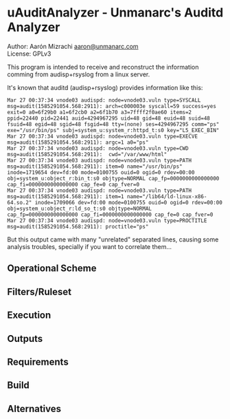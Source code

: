 # uAuditAnalyzer - Unmanarc's Auditd Analyzer

Author: Aarón Mizrachi <aaron@unmanarc.com>  
License: GPLv3  
  
This program is intended to receive and reconstruct the information comming from audisp+rsyslog from a linux server.   
  
It's known that auditd (audisp+rsyslog) provides information like this:  

```
Mar 27 00:37:34 vnode03 audispd: node=vnode03.vuln type=SYSCALL msg=audit(1585291054.568:2911): arch=c000003e syscall=59 success=yes exit=0 a0=6f29b0 a1=6f2cb0 a2=6f1b70 a3=7ffff2f0ae60 items=2 ppid=22440 pid=22441 auid=4294967295 uid=48 gid=48 euid=48 suid=48 fsuid=48 egid=48 sgid=48 fsgid=48 tty=(none) ses=4294967295 comm="ps" exe="/usr/bin/ps" subj=system_u:system_r:httpd_t:s0 key="L5_EXEC_BIN"
Mar 27 00:37:34 vnode03 audispd: node=vnode03.vuln type=EXECVE msg=audit(1585291054.568:2911): argc=1 a0="ps"
Mar 27 00:37:34 vnode03 audispd: node=vnode03.vuln type=CWD msg=audit(1585291054.568:2911):  cwd="/var/www/html"
Mar 27 00:37:34 vnode03 audispd: node=vnode03.vuln type=PATH msg=audit(1585291054.568:2911): item=0 name="/usr/bin/ps" inode=1719654 dev=fd:00 mode=0100755 ouid=0 ogid=0 rdev=00:00 obj=system_u:object_r:bin_t:s0 objtype=NORMAL cap_fp=0000000000000000 cap_fi=0000000000000000 cap_fe=0 cap_fver=0
Mar 27 00:37:34 vnode03 audispd: node=vnode03.vuln type=PATH msg=audit(1585291054.568:2911): item=1 name="/lib64/ld-linux-x86-64.so.2" inode=1709066 dev=fd:00 mode=0100755 ouid=0 ogid=0 rdev=00:00 obj=system_u:object_r:ld_so_t:s0 objtype=NORMAL cap_fp=0000000000000000 cap_fi=0000000000000000 cap_fe=0 cap_fver=0
Mar 27 00:37:34 vnode03 audispd: node=vnode03.vuln type=PROCTITLE msg=audit(1585291054.568:2911): proctitle="ps"
```

But this output came with many "unrelated" separated lines, causing some analysis troubles, specially if you want to correlate them...  

## Operational Scheme
  
## Filters/Ruleset 

## Execution

## Outputs



## Requirements 

## Build

## Alternatives



